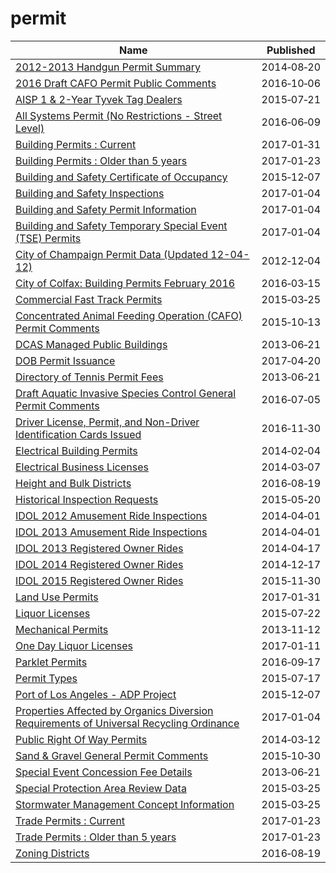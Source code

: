 # permit

Name | Published
---- | ---------
[2012-2013 Handgun Permit Summary](../datasets/k5dt-863h.md) | 2014&#x2011;08&#x2011;20
[2016 Draft CAFO Permit Public Comments](../datasets/a9ns-58n5.md) | 2016&#x2011;10&#x2011;06
[AISP 1 & 2-Year Tyvek Tag Dealers](../datasets/df3k-buyh.md) | 2015&#x2011;07&#x2011;21
[All Systems Permit (No Restrictions - Street Level)](../datasets/rb2c-eid3.md) | 2016&#x2011;06&#x2011;09
[Building Permits : Current](../datasets/mags-97de.md) | 2017&#x2011;01&#x2011;31
[Building Permits : Older than 5 years](../datasets/47eb-r92t.md) | 2017&#x2011;01&#x2011;23
[Building and Safety Certificate of Occupancy](../datasets/3f9m-afei.md) | 2015&#x2011;12&#x2011;07
[Building and Safety Inspections](../datasets/9w5z-rg2h.md) | 2017&#x2011;01&#x2011;04
[Building and Safety Permit Information](../datasets/yv23-pmwf.md) | 2017&#x2011;01&#x2011;04
[Building and Safety Temporary Special Event (TSE) Permits](../datasets/8spw-3fhx.md) | 2017&#x2011;01&#x2011;04
[City of Champaign Permit Data (Updated 12-04-12)](../datasets/m3fm-fpwu.md) | 2012&#x2011;12&#x2011;04
[City of Colfax: Building Permits February 2016](../datasets/sefr-g784.md) | 2016&#x2011;03&#x2011;15
[Commercial Fast Track Permits](../datasets/drdm-p89i.md) | 2015&#x2011;03&#x2011;25
[Concentrated Animal Feeding Operation (CAFO) Permit Comments](../datasets/u78v-2hga.md) | 2015&#x2011;10&#x2011;13
[DCAS Managed Public Buildings](../datasets/xx2p-4jnq.md) | 2013&#x2011;06&#x2011;21
[DOB Permit Issuance](../datasets/ipu4-2q9a.md) | 2017&#x2011;04&#x2011;20
[Directory of Tennis Permit Fees](../datasets/9n2n-hkug.md) | 2013&#x2011;06&#x2011;21
[Draft Aquatic Invasive Species Control General Permit Comments](../datasets/c9bq-jif7.md) | 2016&#x2011;07&#x2011;05
[Driver License, Permit, and Non-Driver Identification Cards Issued](../datasets/a4s2-d9tt.md) | 2016&#x2011;11&#x2011;30
[Electrical Building Permits](../datasets/qxie-8qnp.md) | 2014&#x2011;02&#x2011;04
[Electrical Business Licenses](../datasets/ydri-y5u9.md) | 2014&#x2011;03&#x2011;07
[Height and Bulk Districts](../datasets/tt4g-gzy9.md) | 2016&#x2011;08&#x2011;19
[Historical Inspection Requests](../datasets/grqp-bvwk.md) | 2015&#x2011;05&#x2011;20
[IDOL 2012 Amusement Ride Inspections](../datasets/siu5-cumg.md) | 2014&#x2011;04&#x2011;01
[IDOL 2013 Amusement Ride Inspections](../datasets/au3k-b3pd.md) | 2014&#x2011;04&#x2011;01
[IDOL 2013 Registered Owner Rides](../datasets/wqxs-694f.md) | 2014&#x2011;04&#x2011;17
[IDOL 2014 Registered Owner Rides](../datasets/kt8p-q5ns.md) | 2014&#x2011;12&#x2011;17
[IDOL 2015 Registered Owner Rides](../datasets/mjxu-wgz4.md) | 2015&#x2011;11&#x2011;30
[Land Use Permits](../datasets/uyyd-8gak.md) | 2017&#x2011;01&#x2011;31
[Liquor Licenses](../datasets/xv8d-bwgi.md) | 2015&#x2011;07&#x2011;22
[Mechanical Permits](../datasets/ih88-a6aa.md) | 2013&#x2011;11&#x2011;12
[One Day Liquor Licenses](../datasets/bcxw-m234.md) | 2017&#x2011;01&#x2011;11
[Parklet Permits](../datasets/jczu-j2ku.md) | 2016&#x2011;09&#x2011;17
[Permit Types](../datasets/6wa6-8527.md) | 2015&#x2011;07&#x2011;17
[Port of Los Angeles - ADP Project](../datasets/s5jy-jcce.md) | 2015&#x2011;12&#x2011;07
[Properties Affected by Organics Diversion Requirements of Universal Recycling Ordinance](../datasets/a3pf-9u7n.md) | 2017&#x2011;01&#x2011;04
[Public Right Of Way Permits](../datasets/2b9e-mbxk.md) | 2014&#x2011;03&#x2011;12
[Sand & Gravel General Permit Comments](../datasets/wfix-4hvd.md) | 2015&#x2011;10&#x2011;30
[Special Event Concession Fee Details](../datasets/7cqi-bt79.md) | 2013&#x2011;06&#x2011;21
[Special Protection Area Review Data](../datasets/p4x2-jhaf.md) | 2015&#x2011;03&#x2011;25
[Stormwater Management Concept Information](../datasets/c8y6-egwk.md) | 2015&#x2011;03&#x2011;25
[Trade Permits : Current](../datasets/txjd-pq99.md) | 2017&#x2011;01&#x2011;23
[Trade Permits : Older than 5 years](../datasets/w3y2-x633.md) | 2017&#x2011;01&#x2011;23
[Zoning Districts](../datasets/8br2-hhp3.md) | 2016&#x2011;08&#x2011;19


